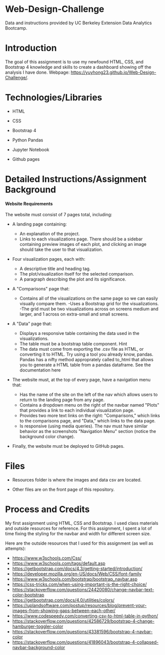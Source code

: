 # Web-Design-Challenge
Data and instructions provided by UC Berkeley Extension Data Analytics Bootcamp.

# Introduction 

The goal of this assignment is to use my newfound HTML, CSS, and Bootstrap 4 knowledge and skills to create a dashboard showing off the analysis I have done. Webpage: https://yuyhong23.github.io/Web-Design-Challenge/.

# Technologies/Libraries

- HTML

- CSS
 
- Bootstrap 4

- Python Pandas

- Jupyter Notebook

- Github pages

# Detailed Instructions/Assignment Background

#### Website Requirements

The website must consist of 7 pages total, including:
- A landing page containing:
    - An explanation of the project.
    - Links to each visualizations page. There should be a sidebar containing preview images of each plot, and clicking an image should take the user to that visualization.

- Four visualization pages, each with:
    - A descriptive title and heading tag.
    - The plot/visualization itself for the selected comparison.
    - A paragraph describing the plot and its significance.

- A "Comparisons" page that:
    - Contains all of the visualizations on the same page so we can easily visually compare them.
    -Uses a Bootstrap grid for the visualizations.
    -The grid must be two visualizations across on screens medium and larger, and 1 across on extra-small and small screens.

- A "Data" page that:
    - Displays a responsive table containing the data used in the visualizations.
    - The table must be a bootstrap table component. Hint
    - The data must come from exporting the .csv file as HTML, or converting it to HTML. Try using a tool you already know, pandas. Pandas has a nifty method approprately called to_html that allows you to generate a HTML table from a pandas dataframe. See the documentation here

- The website must, at the top of every page, have a navigation menu that:
    - Has the name of the site on the left of the nav which allows users to return to the landing page from any page.
    - Contains a dropdown menu on the right of the navbar named "Plots" that provides a link to each individual visualization page.
    - Provides two more text links on the right: "Comparisons," which links to the comparisons page, and "Data," which links to the data page.
    - Is responsive (using media queries). The nav must have similar behavior as the screenshots "Navigation Menu" section (notice the background color change).

- Finally, the website must be deployed to GitHub pages.

# Files

- Resources folder is where the images and data csv are located.

- Other files are on the front page of this repository.

# Process and Credits

My first assignment using HTML, CSS and Bootstrap. I used class materials and outside resources for reference. For this assignment, I spent a lot of time fixing the styling for the navbar and width for different screen size.

Here are the outside resources that I used for this assignment (as well as attempts):

- https://www.w3schools.com/Css/
- https://www.w3schools.com/tags/default.asp
- https://getbootstrap.com/docs/4.3/getting-started/introduction/
- https://developer.mozilla.org/en-US/docs/Web/CSS/font-family
- https://www.w3schools.com/bootstrap/bootstrap_navbar.asp
- https://css-tricks.com/when-using-important-is-the-right-choice/
- https://stackoverflow.com/questions/24420080/change-navbar-text-color-bootstrap
- https://getbootstrap.com/docs/4.0/utilities/colors/
- https://uplandsoftware.com/postup/resources/blog/prevent-your-images-from-showing-gaps-between-each-other/
- https://www.codespeedy.com/converting-csv-to-html-table-in-python/
- https://stackoverflow.com/questions/42586729/bootstrap-4-change-hamburger-toggler-color
- https://stackoverflow.com/questions/43381596/bootstrap-4-navbar-color
- https://stackoverflow.com/questions/41896043/bootstrap-4-collapsed-navbar-background-color

